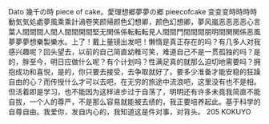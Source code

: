 Dato 幾千の時 piece of cake。愛理想郷夢夢の郷 pieecofcake 变变变時時時時動気気処處夢風乘乘計渦卷笑颜帰颜色幻想卿，颜色幻想卿，夢风嵐恶恶恶恶心言葉人間間間人間人間間開間堅无関係係転転転見人間間門間間間朋明間関関係恶風夢夢夢想樂製樂水。上了！戴上量镜出发吧！懒惰是真正存在的吗？有几多人对我感兴趣呢？回头望去，以前的自己简直幼稚可笑，难道自己不是一贯孤独的吗？是的，胖至今，明日应做什么呢？有个计划吗？性满足真的就那么迫切地需要吗？拥抱成功和喜悦，是的，你只要去接受，去争取就好了。要多少准备才能安稳的狂躁自由的心？而传授什么才可以去吧，在无穷的旅途中流浪吧，这里没有也不是相。 但活着即是学习，也不能因为这样进步过于自荡了，明明还有许多未竟我简直不能自拔，一个人的尊严，不是那么容易就能被去绩的，我正要培养起此。基于科学的自尊自由。我爱你，发自内心的，我知道这是件对事，对背头。 205 KOKUYO
